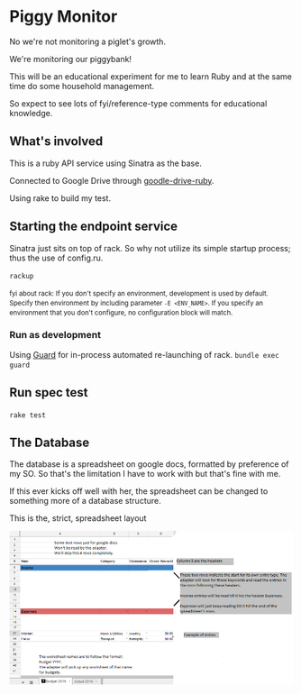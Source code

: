 # Piggy Monitor

No we're not monitoring a piglet's growth.

We're monitoring our piggybank!

This will be an educational experiment for me to learn Ruby and at the same time do some household management.

So expect to see lots of fyi/reference-type comments for educational knowledge.


## What's involved

This is a ruby API service using Sinatra as the base.

Connected to Google Drive through [goodle-drive-ruby](https://github.com/gimite/google-drive-ruby).

Using rake to build my test.


## Starting the endpoint service

Sinatra just sits on top of rack. So why not utilize its simple startup process; thus the use of config.ru.

`rackup`

<small>fyi about rack: If you don't specify an environment, development is used by default. Specify then environment by including parameter `-E <ENV_NAME>`. If you specify an environment that you don't configure, no configuration block will match.</small>

### Run as development

Using [Guard](https://github.com/guard/guard) for in-process automated re-launching of rack.
`bundle exec guard`

## Run spec test

`rake test`

## The Database

The database is a spreadsheet on google docs, formatted by preference of my SO.
So that's the limitation I have to work with but that's fine with me.

If this ever kicks off well with her, the spreadsheet can be changed to something more of a database structure.

This is the, strict, spreadsheet layout

![](spreadsheet_example_for_readme.png)
